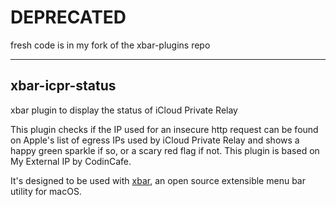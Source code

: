 # DEPRECATED
fresh code is in my fork of the xbar-plugins repo

----

## xbar-icpr-status
xbar plugin to display the status of iCloud Private Relay

This plugin checks if the IP used for an insecure http request can be found on Apple's list of egress IPs used by iCloud Private Relay and shows a happy green sparkle if so, or a scary red flag if not. This plugin is based on My External IP by CodinCafe.

It's designed to be used with [xbar](https://xbarapp.com), an open source extensible menu bar utility for macOS.
